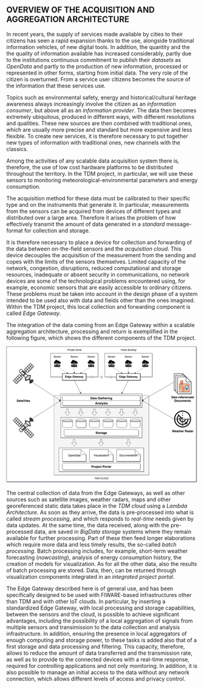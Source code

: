 ## OVERVIEW OF THE ACQUISITION AND AGGREGATION ARCHITECTURE

In recent years, the supply of services made available by cities to their
citizens has seen a rapid expansion thanks to the use, alongside traditional
information vehicles, of new digital tools. In addition, the quantity and the
the quality of information available has increased considerably, partly due to
the institutions continuous commitment to publish their *datasets* as
*OpenData* and partly to the production of new information, processed or
represented in other forms, starting from initial data. The very role of the
citizen is overturned. From a service user citizens becomes the source of the
information that these services use.

Topics such as environmental safety, energy and historical/cultural heritage
awareness always increasingly involve the citizen as an *information consumer*,
but above all as an *information provider*. The data then becomes extremely
ubiquitous, produced in different ways, with different resolutions and
qualities. These new sources are then combined with traditional ones, which are
usually more precise and standard but more expensive and less flexible. To
create new services, it is therefore necessary to put together new types of
information with traditional ones, new channels with the classics.

Among the activities of any scalable data acquisition system there is,
therefore, the use of low cost hardware platforms to be distributed throughout
the territory. In the TDM project, in particular, we will use these sensors to
monitoring meteorological-environmental parameters and energy consumption.

The acquisition method for these data must be calibrated to their specific type
and on the instruments that generate it. In particular, measurements from the
sensors can be acquired from devices of different types and distributed over a
large area. Therefore it arises the problem of how effectively transmit the
amount of data generated in a *standard* message-format for collection and
storage.

It is therefore necessary to place a device for collection and forwarding of
the data between on-the-field sensors and the *acquisition cloud*. This device
decouples the acquisition of the measurement from the sending and copes with
the limits of the sensors themselves. Limited capacity of the network,
congestion, disruptions, reduced computational and storage resources,
inadequate or absent security in communications, no network devices are some of
the technological problems encountered using, for example, economic sensors
that are easily accessible to ordinary citizens. These problems must be taken
into account in the design phase of a system intended to be used also with data
and fields other than the ones imagined. Within the TDM project, this local
collection and forwarding component is called *Edge Gateway*.

The integration of the data coming from an Edge Gateway within a scalable
aggregation architecture, processing and return is exemplified in the following
figure, which shows the different components of the TDM project.

![TDM Block Diagram](../../img/TDM-Block-Diagram-ENG.png)

The central collection of data from the Edge Gateways, as well as other sources
such as satellite images, weather radars, maps and other georeferenced static
data takes place in the *TDM cloud* using a *Lambda Architecture*. As soon as
they arrive, the data is pre-processed into what is called *stream processing*,
and which responds to *real-time* needs given by data updates. At the same
time, the data received, along with the pre-processed data, are saved in
*BigData storage* systems where they remain available for further processing.
Part of these then feed longer elaborations which require more data and less
timely results, the so-called *batch processing*. Batch processing includes,
for example, short-term weather forecasting (*nowcasting*), analysis of energy
consumption history, the creation of models for visualization. As for all the
other data, also the results of batch processing are stored. Data, then, can be
returned through visualization components integrated in an *integrated project
portal*.

The Edge Gateway described here is of general use, and has been specifically
designed to be used with FIWARE-based infrastructures other than TDM and with
other IoT clouds. In particular, by inserting a standardized Edge Gateway, with
local processing and storage capabilities, between the sensors and the cloud,
is possible to achieve significant advantages, including the possibility of a
local aggregation of signals from multiple sensors and transimission to the
data collection and analysis infrastructure. In addition, ensuring the presence
in local aggregators of enough computing and storage power, to these tasks is
added also that of a first storage and data processing and filtering. This
capacity, therefore, allows to reduce the amount of data transferred and the
transmission rate, as well as to provide to the connected devices with a
real-time response, required for controlling applications and not only
monitoring. In addition, it is also possible to manage an initial access to the
data without any network connection, which allows different levels of access
and privacy control.
